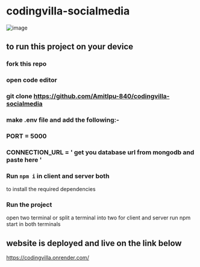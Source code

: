 # codingvilla-socialmedia

![image](https://user-images.githubusercontent.com/77196415/227112158-70eb63ba-1566-432b-b4ff-1f9cc0f8f3f9.png)

## to run this project on your device
### fork this repo
### open code editor
### git clone https://github.com/Amitlpu-840/codingvilla-socialmedia
### make .env file and add the following:-
### PORT = 5000
### CONNECTION_URL = ' get you database url from mongodb and paste here '

### Run `npm i` in client and server both
to install the required dependencies

### Run the project
open two terminal or split a terminal into two for client and server
run npm start in both terminals


## website is deployed and live on the link below
https://codingvilla.onrender.com/
